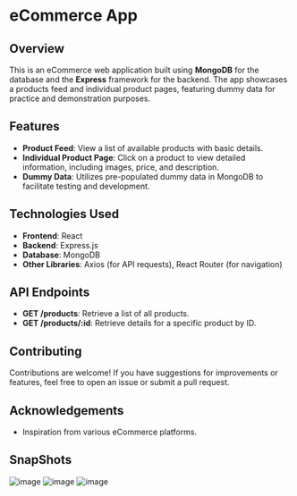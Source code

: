# eCommerce App

## Overview

This is an eCommerce web application built using **MongoDB** for the database and the **Express** framework for the backend. The app showcases a products feed and individual product pages, featuring dummy data for practice and demonstration purposes.

## Features

- **Product Feed**: View a list of available products with basic details.
- **Individual Product Page**: Click on a product to view detailed information, including images, price, and description.
- **Dummy Data**: Utilizes pre-populated dummy data in MongoDB to facilitate testing and development.

## Technologies Used

- **Frontend**: React
- **Backend**: Express.js
- **Database**: MongoDB
- **Other Libraries**: Axios (for API requests), React Router (for navigation)

## API Endpoints

- **GET /products**: Retrieve a list of all products.
- **GET /products/:id**: Retrieve details for a specific product by ID.

## Contributing

Contributions are welcome! If you have suggestions for improvements or features, feel free to open an issue or submit a pull request.

## Acknowledgements
- Inspiration from various eCommerce platforms.

## SnapShots
![image](https://github.com/user-attachments/assets/2b546b73-75c0-4690-9f03-2002c68c24b2)
![image](https://github.com/user-attachments/assets/326b8e8e-049a-4c8f-8b6e-7e9124b35965)
![image](https://github.com/user-attachments/assets/477b1394-3ce6-4b9d-8084-ef9f48edbdc3)



